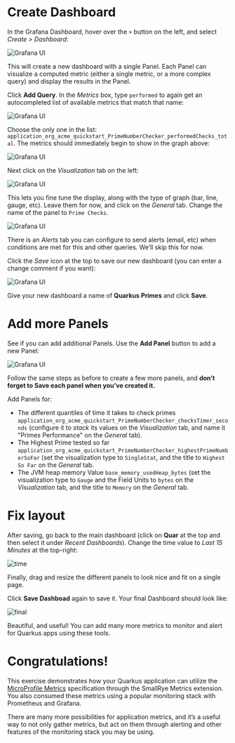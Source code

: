 # Create Dashboard

In the Grafana Dashboard, hover over the `+` button on the left, and select *Create \> Dashboard*:

![Grafana UI](/openshift/assets/middleware/quarkus/grafcreate.png)

This will create a new dashboard with a single Panel. Each Panel can visualize a computed metric (either a single
metric, or a more complex query) and display the results in the Panel.

Click **Add Query**. In the _Metrics_ box, type `performed` to again get an autocompleted list of available metrics that match that name:

![Grafana UI](/openshift/assets/middleware/quarkus/grafquery.png)

Choose the only one in the list: `application_org_acme_quickstart_PrimeNumberChecker_performedChecks_total`. The metrics should immediately
begin to show in the graph above:

![Grafana UI](/openshift/assets/middleware/quarkus/grafgraf.png)

Next click on the *Visualization* tab on the left:

![Grafana UI](/openshift/assets/middleware/quarkus/grafvis.png)

This lets you fine tune the display, along with the type of graph (bar, line, gauge, etc). Leave them for now, and click
on the *General* tab. Change the name of the panel to `Prime Checks`.

![Grafana UI](/openshift/assets/middleware/quarkus/graftitle.png)

There is an *Alerts* tab you can configure to send alerts (email, etc) when conditions are met for this and other
queries. We’ll skip this for now.

Click the *Save* icon at the top to save our new dashboard (you can enter a change comment if you want):

![Grafana UI](/openshift/assets/middleware/quarkus/grafsave.png)

Give your new dashboard a name of **Quarkus Primes** and click **Save**.

# Add more Panels

See if you can add additional Panels. Use the **Add Panel** button to add a new Panel:

![Grafana UI](/openshift/assets/middleware/quarkus/grafmorepanels.png)

Follow the same steps as before to create a few more panels, and **don’t forget to Save each panel when you’ve created
it.**

Add Panels for:

  - The different quantiles of time it takes to check primes `application_org_acme_quickstart_PrimeNumberChecker_checksTimer_seconds` (configure it to *stack* its values on the *Visualization* tab, and name it "Primes Performance" on the *General* tab).
  - The Highest Prime tested so far `application_org_acme_quickstart_PrimeNumberChecker_highestPrimeNumberSoFar` (set the visualization type to `SingleStat`, and the title to `Highest So Far` on the *General* tab.
  - The JVM heap memory Value `base_memory_usedHeap_bytes` (set the visualization type to `Gauge` and the Field Units to `bytes` on the *Visualization* tab, and the title to `Memory` on the *General* tab.

# Fix layout

After saving, go back to the main dashboard (click on **Quar** at the top and then select it under *Recent
Dashboards*). Change the time value to *Last 15 Minutes* at the top-right:

![time](graftime.png)

Finally, drag and resize the different panels to look nice and fit on a single page.

Click **Save Dashboad** again to save it. Your final Dashboard should look like:

![final](graffinal.png)

Beautiful, and useful\! You can add many more metrics to monitor and alert for Quarkus apps using these tools.

# Congratulations\!

This exercise demonstrates how your Quarkus application can utilize the [MicroProfile
Metrics](https://github.com/eclipse/microprofile-metrics) specification through the SmallRye Metrics extension. You also
consumed these metrics using a popular monitoring stack with Prometheus and Grafana.

There are many more possibilities for application metrics, and it’s a useful way to not only gather metrics, but act on
them through alerting and other features of the monitoring stack you may be using.

